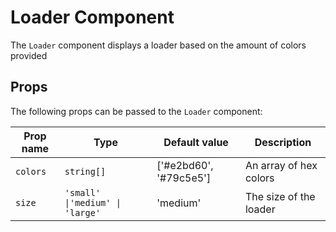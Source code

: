 # Loader Component

The `Loader` component displays a loader based on the amount of colors provided

## Props

The following props can be passed to the `Loader` component:

| Prop name | Type                            | Default value          | Description            |
| --------- | ------------------------------- | ---------------------- | ---------------------- |
| `colors`  | `string[]`                      | ['#e2bd60', '#79c5e5'] | An array of hex colors |
| `size`    | `'small' \|'medium' \| 'large'` | 'medium'               | The size of the loader |
